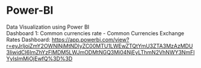 # Power-BI
Data Visualization using Power BI
<br> Dashboard 1: Common currencies rate - Common Currencies Exchange Rates Dashboard: https://app.powerbi.com/view?r=eyJrIjoiZmY2OWNlNjMtNDIyZC00MTU1LWEwZTQtYmU3ZTA3MzAzMDU3IiwidCI6ImZhYzFlMDM5LWJmODMtNGQ3Mi04NjEyLThmN2VhNWY3NmFlYyIsImMiOjEwfQ%3D%3D
